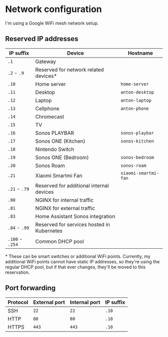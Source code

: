 # Network configuration

I'm using a Google WiFi mesh network setup.


## Reserved IP addresses

| IP suffix       | Device                                     | Hostname             |
| --------------- | ------------------------------------------ | -------------------- |
|            `.1` | Gateway                                    |
|   `.2` -   `.9` | Reserved for network related devices*      |
|           `.10` | Home server                                | `home-server`        |
|           `.11` | Desktop                                    | `anton-desktop`      |
|           `.12` | Laptop                                     | `anton-laptop`       |
|           `.13` | Cellphone                                  | `anton-phone`        |
|           `.14` | Chromecast                                 |
|           `.15` | TV                                         |
|           `.16` | Sonos PLAYBAR                              | `sonos-playbar`      |
|           `.17` | Sonos ONE (Kitchen)                        | `sonos-kitchen`      |
|           `.18` | Nintendo Switch                            |
|           `.19` | Sonos ONE (Bedroom)                        | `sonos-bedroom`      |
|           `.20` | Sonos Roam                                 | `sonos-roam`         |
|           `.21` | Xiaomi Smartmi Fan                         | `xiaomi-smartmi-fan` |
|  `.21` -  `.79` | Reserved for additional internal devices   |
|           `.80` | NGINX for internal traffic                 |
|           `.81` | NGINX for external traffic                 |
|           `.83` | Home Assistant Sonos integration           |
|  `.84` -  `.99` | Reserved for services hosted in Kubernetes |
| `.100` - `.254` | Common DHCP pool                           |

\* These can be smart switches or additional WiFi points. Currently, my additional WiFi points cannot have static IP addresses, so they're using the regular DHCP pool, but if that ever changes, they'll be moved to this reservation.


## Port forwarding

| Protocol | External port | Internal port | IP suffix |
| -------- | ------------- | ------------- | --------- |
| SSH      |          `22` |          `22` |     `.10` |
| HTTP     |          `80` |          `80` |     `.10` |
| HTTPS    |         `443` |         `443` |     `.10` |
